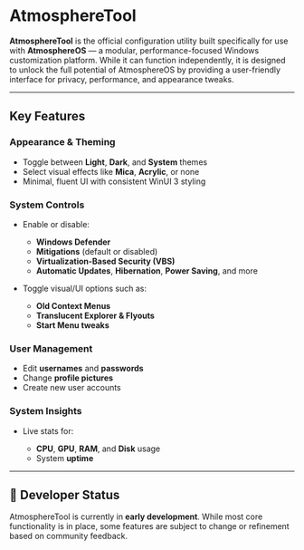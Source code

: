 # AtmosphereTool

**AtmosphereTool** is the official configuration utility built specifically for use with **AtmosphereOS** — a modular, performance-focused Windows customization platform. While it can function independently, it is designed to unlock the full potential of AtmosphereOS by providing a user-friendly interface for privacy, performance, and appearance tweaks.

---

## Key Features

### Appearance & Theming

* Toggle between **Light**, **Dark**, and **System** themes
* Select visual effects like **Mica**, **Acrylic**, or none
* Minimal, fluent UI with consistent WinUI 3 styling

### System Controls

* Enable or disable:

  * **Windows Defender**
  * **Mitigations** (default or disabled)
  * **Virtualization-Based Security (VBS)**
  * **Automatic Updates**, **Hibernation**, **Power Saving**, and more
* Toggle visual/UI options such as:

  * **Old Context Menus**
  * **Translucent Explorer & Flyouts**
  * **Start Menu tweaks**

### User Management

* Edit **usernames** and **passwords**
* Change **profile pictures**
* Create new user accounts

### System Insights

* Live stats for:

  * **CPU**, **GPU**, **RAM**, and **Disk** usage
  * System **uptime**

---

## 🧪 Developer Status

AtmosphereTool is currently in **early development**. While most core functionality is in place, some features are subject to change or refinement based on community feedback.
